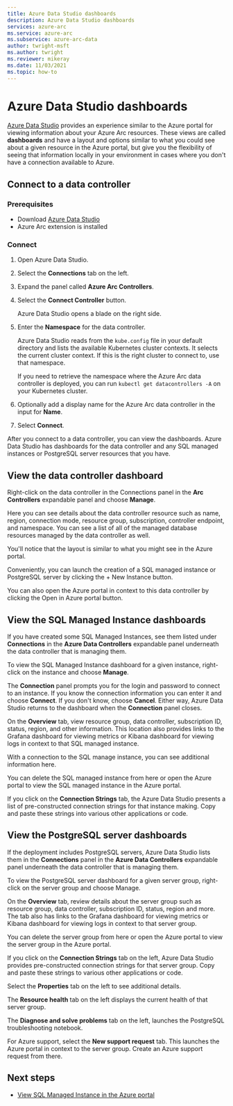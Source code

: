 ```yaml
---
title: Azure Data Studio dashboards
description: Azure Data Studio dashboards
services: azure-arc
ms.service: azure-arc
ms.subservice: azure-arc-data
author: twright-msft
ms.author: twright
ms.reviewer: mikeray
ms.date: 11/03/2021
ms.topic: how-to
---
```


# Azure Data Studio dashboards

[Azure Data Studio](/azure-data-studio/what-is-azure-data-studio) provides an experience similar to the Azure portal for viewing information about your Azure Arc resources.  These views are called **dashboards** and have a layout and options similar to what you could see about a given resource in the Azure portal, but give you the flexibility of seeing that information locally in your environment in cases where you don't have a connection available to Azure.

## Connect to a data controller

### Prerequisites

- Download [Azure Data Studio](/azure-data-studio/download-azure-data-studio)
- Azure Arc extension is installed

### Connect

1. Open Azure Data Studio.
2. Select the **Connections** tab on the left.
3. Expand the panel called **Azure Arc Controllers**.
4. Select the **Connect Controller** button. 

   Azure Data Studio opens a blade on the right side.

1. Enter the **Namespace** for the data controller.

   Azure Data Studio reads from the `kube.config` file in your default directory and lists the available Kubernetes cluster contexts. It selects the current cluster context. If this is the right cluster to connect to, use that namespace. 

   If you need to retrieve the namespace where the Azure Arc data controller is deployed, you can run `kubectl get datacontrollers -A` on your Kubernetes cluster. 

6. Optionally add a display name for the Azure Arc data controller in the input for **Name**.
7. Select **Connect**.


After you connect to a data controller, you can view the dashboards. Azure Data Studio has dashboards for the data controller and any SQL managed instances or PostgreSQL server resources that you have.

## View the data controller dashboard

Right-click on the data controller in the Connections panel in the **Arc Controllers** expandable panel and choose **Manage**.

Here you can see details about the data controller resource such as name, region, connection mode, resource group, subscription, controller endpoint, and namespace.  You can see a list of all of the managed database resources managed by the data controller as well.

You'll notice that the layout is similar to what you might see in the Azure portal.

Conveniently, you can launch the creation of a SQL managed instance or PostgreSQL server by clicking the + New Instance button.

You can also open the Azure portal in context to this data controller by clicking the Open in Azure portal button.

## View the SQL Managed Instance dashboards

If you have created some SQL Managed Instances, see them listed under **Connections** in the **Azure Data Controllers** expandable panel underneath the data controller that is managing them.

To view the SQL Managed Instance dashboard for a given instance, right-click on the instance and choose **Manage**.

The **Connection** panel prompts you for the login and password to connect to an instance. If you know the connection information you can enter it and choose **Connect**.  If you don't know, choose **Cancel**.  Either way, Azure Data Studio returns to the dashboard when the **Connection** panel closes.

On the **Overview** tab, view resource group, data controller, subscription ID, status, region, and other information. This location also provides links to the Grafana dashboard for viewing metrics or Kibana dashboard for viewing logs in context to that SQL managed instance.

With a connection to the SQL manage instance, you can see additional information here.

You can delete the SQL managed instance from here or open the Azure portal to view the SQL managed instance in the Azure portal.

If you click on the **Connection Strings** tab, the Azure Data Studio presents a list of pre-constructed connection strings for that instance making. Copy and paste these strings into various other applications or code.

## View the PostgreSQL server dashboards

If the deployment includes PostgreSQL servers, Azure Data Studio lists them  in the **Connections** panel in the **Azure Data Controllers** expandable panel underneath the data controller that is managing them.

To view the PostgreSQL server dashboard for a given server group, right-click on the server group and choose Manage.

On the **Overview** tab, review details about the server group such as resource group, data controller, subscription ID, status, region and more. The tab also has links to the Grafana dashboard for viewing metrics or Kibana dashboard for viewing logs in context to that server group.

You can delete the server group from here or open the Azure portal to view the server group in the Azure portal.

If you click on the **Connection Strings** tab on the left, Azure Data Studio provides pre-constructed connection strings for that server group. Copy and paste these strings to various other applications or code.

Select the **Properties** tab on the left to see additional details.

The **Resource health** tab on the left displays the current health of that server group.

The **Diagnose and solve problems** tab on the left, launches the PostgreSQL troubleshooting notebook.

For Azure support, select the **New support request** tab. This launches the Azure portal in context to the server group. Create an Azure support request from there.

## Next steps

- [View SQL Managed Instance in the Azure portal](view-arc-data-services-inventory-in-azure-portal.md)